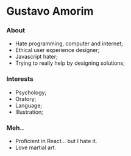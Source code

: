 # Gustavo Amorim

### About
* Hate programming, computer and internet;
* Ethical user experience designer;
* Javascript hater;
* Trying to really help by designing solutions;

### Interests
* Psychology;
* Oratory;
* Language;
* Illustration;

### Meh..
* Proficient in React... but I hate it.
* Love martial art.
